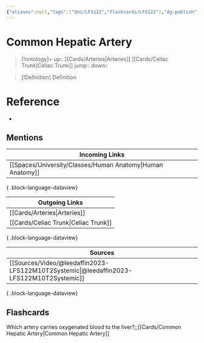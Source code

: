 ```yaml
---
{"aliases":null,"tags":["Uni/LFS122","flashcards/LFS122"],"dg-publish":true,"permalink":"/cards/common-hepatic-artery/","dgPassFrontmatter":true}
---
```


# Common Hepatic Artery

> [!ontology]+
> up:: [[Cards/Arteries\|Arteries]] [[Cards/Celiac Trunk\|Celiac Trunk]]
> jump:: 
> down:: 

> [!Definition] Definition

# Reference

- 

## Mentions

| Incoming Links                                                |
| ------------------------------------------------------------- |
| [[Spaces/University/Classes/Human Anatomy\|Human Anatomy]] |

{ .block-language-dataview}

| Outgoing Links                          |
| --------------------------------------- |
| [[Cards/Arteries\|Arteries]]         |
| [[Cards/Celiac Trunk\|Celiac Trunk]] |

{ .block-language-dataview}

| Sources                                                                                     |
| ------------------------------------------------------------------------------------------- |
| [[Sources/Video/@leedaffin2023-LFS122M10T2Systemic\|@leedaffin2023-LFS122M10T2Systemic]] |

{ .block-language-dataview}

## Flashcards

Which artery carries oxygenated blood to the liver?;;[[Cards/Common Hepatic Artery\|Common Hepatic Artery]]
<!--SR:!2023-10-24,1,130-->